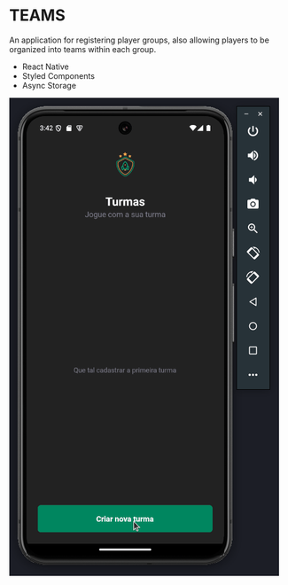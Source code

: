 # TEAMS

An application for registering player groups, also allowing players to be organized into teams within each group.

- React Native
- Styled Components
- Async Storage

![screen](video.gif)
